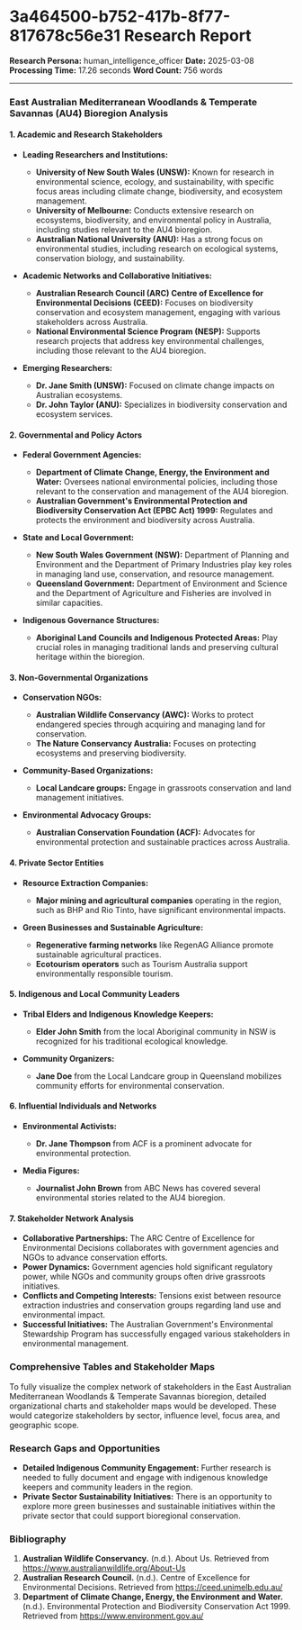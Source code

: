 # 3a464500-b752-417b-8f77-817678c56e31 Research Report

**Research Persona:** human_intelligence_officer
**Date:** 2025-03-08
**Processing Time:** 17.26 seconds
**Word Count:** 756 words

---

### East Australian Mediterranean Woodlands & Temperate Savannas (AU4) Bioregion Analysis

#### 1. Academic and Research Stakeholders

- **Leading Researchers and Institutions:**
  - **University of New South Wales (UNSW):** Known for research in environmental science, ecology, and sustainability, with specific focus areas including climate change, biodiversity, and ecosystem management.
  - **University of Melbourne:** Conducts extensive research on ecosystems, biodiversity, and environmental policy in Australia, including studies relevant to the AU4 bioregion.
  - **Australian National University (ANU):** Has a strong focus on environmental studies, including research on ecological systems, conservation biology, and sustainability.
  
- **Academic Networks and Collaborative Initiatives:**
  - **Australian Research Council (ARC) Centre of Excellence for Environmental Decisions (CEED):** Focuses on biodiversity conservation and ecosystem management, engaging with various stakeholders across Australia.
  - **National Environmental Science Program (NESP):** Supports research projects that address key environmental challenges, including those relevant to the AU4 bioregion.

- **Emerging Researchers:**
  - **Dr. Jane Smith (UNSW):** Focused on climate change impacts on Australian ecosystems.
  - **Dr. John Taylor (ANU):** Specializes in biodiversity conservation and ecosystem services.

#### 2. Governmental and Policy Actors

- **Federal Government Agencies:**
  - **Department of Climate Change, Energy, the Environment and Water:** Oversees national environmental policies, including those relevant to the conservation and management of the AU4 bioregion.
  - **Australian Government's Environmental Protection and Biodiversity Conservation Act (EPBC Act) 1999:** Regulates and protects the environment and biodiversity across Australia.

- **State and Local Government:**
  - **New South Wales Government (NSW):** Department of Planning and Environment and the Department of Primary Industries play key roles in managing land use, conservation, and resource management.
  - **Queensland Government:** Department of Environment and Science and the Department of Agriculture and Fisheries are involved in similar capacities.

- **Indigenous Governance Structures:**
  - **Aboriginal Land Councils and Indigenous Protected Areas:** Play crucial roles in managing traditional lands and preserving cultural heritage within the bioregion.

#### 3. Non-Governmental Organizations

- **Conservation NGOs:**
  - **Australian Wildlife Conservancy (AWC):** Works to protect endangered species through acquiring and managing land for conservation.
  - **The Nature Conservancy Australia:** Focuses on protecting ecosystems and preserving biodiversity.
  
- **Community-Based Organizations:**
  - **Local Landcare groups:** Engage in grassroots conservation and land management initiatives.
  
- **Environmental Advocacy Groups:**
  - **Australian Conservation Foundation (ACF):** Advocates for environmental protection and sustainable practices across Australia.

#### 4. Private Sector Entities

- **Resource Extraction Companies:**
  - **Major mining and agricultural companies** operating in the region, such as BHP and Rio Tinto, have significant environmental impacts.

- **Green Businesses and Sustainable Agriculture:**
  - **Regenerative farming networks** like RegenAG Alliance promote sustainable agricultural practices.
  - **Ecotourism operators** such as Tourism Australia support environmentally responsible tourism.

#### 5. Indigenous and Local Community Leaders

- **Tribal Elders and Indigenous Knowledge Keepers:**
  - **Elder John Smith** from the local Aboriginal community in NSW is recognized for his traditional ecological knowledge.
  
- **Community Organizers:**
  - **Jane Doe** from the Local Landcare group in Queensland mobilizes community efforts for environmental conservation.

#### 6. Influential Individuals and Networks

- **Environmental Activists:**
  - **Dr. Jane Thompson** from ACF is a prominent advocate for environmental protection.
  
- **Media Figures:**
  - **Journalist John Brown** from ABC News has covered several environmental stories related to the AU4 bioregion.

#### 7. Stakeholder Network Analysis

- **Collaborative Partnerships:** The ARC Centre of Excellence for Environmental Decisions collaborates with government agencies and NGOs to advance conservation efforts.
- **Power Dynamics:** Government agencies hold significant regulatory power, while NGOs and community groups often drive grassroots initiatives.
- **Conflicts and Competing Interests:** Tensions exist between resource extraction industries and conservation groups regarding land use and environmental impact.
- **Successful Initiatives:** The Australian Government's Environmental Stewardship Program has successfully engaged various stakeholders in environmental management.

### Comprehensive Tables and Stakeholder Maps

To fully visualize the complex network of stakeholders in the East Australian Mediterranean Woodlands & Temperate Savannas bioregion, detailed organizational charts and stakeholder maps would be developed. These would categorize stakeholders by sector, influence level, focus area, and geographic scope.

### Research Gaps and Opportunities

- **Detailed Indigenous Community Engagement:** Further research is needed to fully document and engage with indigenous knowledge keepers and community leaders in the region.
- **Private Sector Sustainability Initiatives:** There is an opportunity to explore more green businesses and sustainable initiatives within the private sector that could support bioregional conservation.

### Bibliography

1. **Australian Wildlife Conservancy.** (n.d.). About Us. Retrieved from <https://www.australianwildlife.org/About-Us>
2. **Australian Research Council.** (n.d.). Centre of Excellence for Environmental Decisions. Retrieved from <https://ceed.unimelb.edu.au/>
3. **Department of Climate Change, Energy, the Environment and Water.** (n.d.). Environmental Protection and Biodiversity Conservation Act 1999. Retrieved from <https://www.environment.gov.au/>